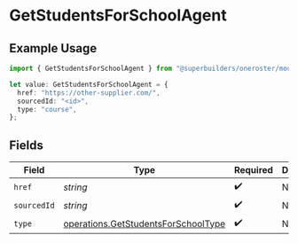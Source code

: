 # GetStudentsForSchoolAgent

## Example Usage

```typescript
import { GetStudentsForSchoolAgent } from "@superbuilders/oneroster/models/operations";

let value: GetStudentsForSchoolAgent = {
  href: "https://other-supplier.com/",
  sourcedId: "<id>",
  type: "course",
};
```

## Fields

| Field                                                                                      | Type                                                                                       | Required                                                                                   | Description                                                                                |
| ------------------------------------------------------------------------------------------ | ------------------------------------------------------------------------------------------ | ------------------------------------------------------------------------------------------ | ------------------------------------------------------------------------------------------ |
| `href`                                                                                     | *string*                                                                                   | :heavy_check_mark:                                                                         | N/A                                                                                        |
| `sourcedId`                                                                                | *string*                                                                                   | :heavy_check_mark:                                                                         | N/A                                                                                        |
| `type`                                                                                     | [operations.GetStudentsForSchoolType](../../models/operations/getstudentsforschooltype.md) | :heavy_check_mark:                                                                         | N/A                                                                                        |